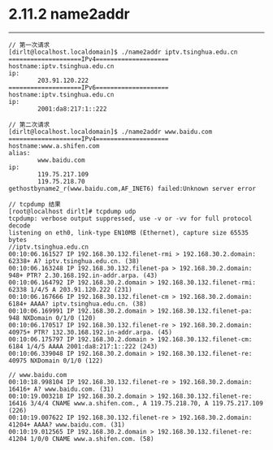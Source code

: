 # 2.11.2 name2addr
***

    // 第一次请求
    [dirlt@localhost.localdomain]$ ./name2addr iptv.tsinghua.edu.cn
    ====================IPv4====================
    hostname:iptv.tsinghua.edu.cn
    ip:
            203.91.120.222
    ====================IPv6====================
    hostname:iptv.tsinghua.edu.cn
    ip:
            2001:da8:217:1::222
    
    // 第二次请求
    [dirlt@localhost.localdomain]$ ./name2addr www.baidu.com
    ====================IPv4====================
    hostname:www.a.shifen.com
    alias:
            www.baidu.com
    ip:
            119.75.217.109
            119.75.218.70
    gethostbyname2_r(www.baidu.com,AF_INET6) failed:Unknown server error
    
    // tcpdump 结果
    [root@localhost dirlt]# tcpdump udp
    tcpdump: verbose output suppressed, use -v or -vv for full protocol decode
    listening on eth0, link-type EN10MB (Ethernet), capture size 65535 bytes
    //iptv.tsinghua.edu.cn
    00:10:06.161527 IP 192.168.30.132.filenet-rmi > 192.168.30.2.domain: 62338+ A? iptv.tsinghua.edu.cn. (38)
    00:10:06.163248 IP 192.168.30.132.filenet-pa > 192.168.30.2.domain: 948+ PTR? 2.30.168.192.in-addr.arpa. (43)
    00:10:06.164792 IP 192.168.30.2.domain > 192.168.30.132.filenet-rmi: 62338 1/4/5 A 203.91.120.222 (231)
    00:10:06.167666 IP 192.168.30.132.filenet-cm > 192.168.30.2.domain: 6184+ AAAA? iptv.tsinghua.edu.cn. (38)
    00:10:06.169991 IP 192.168.30.2.domain > 192.168.30.132.filenet-pa: 948 NXDomain 0/1/0 (120)
    00:10:06.170517 IP 192.168.30.132.filenet-re > 192.168.30.2.domain: 40975+ PTR? 132.30.168.192.in-addr.arpa. (45)
    00:10:06.175797 IP 192.168.30.2.domain > 192.168.30.132.filenet-cm: 6184 1/4/5 AAAA 2001:da8:217:1::222 (243)
    00:10:06.339048 IP 192.168.30.2.domain > 192.168.30.132.filenet-re: 40975 NXDomain 0/1/0 (122)
    
    // www.baidu.com
    00:10:18.998104 IP 192.168.30.132.filenet-re > 192.168.30.2.domain: 16416+ A? www.baidu.com. (31)
    00:10:19.003218 IP 192.168.30.2.domain > 192.168.30.132.filenet-re: 16416 3/4/4 CNAME www.a.shifen.com., A 119.75.218.70, A 119.75.217.109 (226)
    00:10:19.007622 IP 192.168.30.132.filenet-re > 192.168.30.2.domain: 41204+ AAAA? www.baidu.com. (31)
    00:10:19.012565 IP 192.168.30.2.domain > 192.168.30.132.filenet-re: 41204 1/0/0 CNAME www.a.shifen.com. (58)